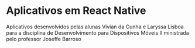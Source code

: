 # Aplicativos em React Native

Aplicativos desenvolvidos pelas alunas Vivian da Cunha e Laryssa Lisboa para a disciplina de Desenvolvimento para Dispositivos Móveis II ministrada pelo professor Joseffe Barroso
